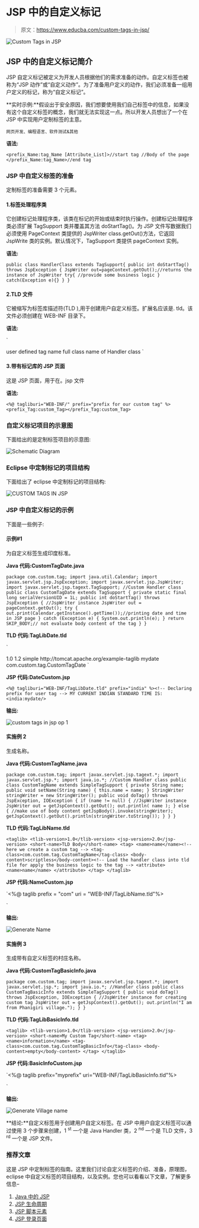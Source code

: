 # JSP 中的自定义标记

> 原文：<https://www.educba.com/custom-tags-in-jsp/>

![Custom Tags in JSP](img/88e776317c25106e3ce2303074bfa203.png "Custom Tags in JSP")



## JSP 中的自定义标记简介

JSP 自定义标记被定义为开发人员根据他们的需求准备的动作。自定义标签也被称为“JSP 动作”或“自定义动作”。为了准备用户定义的动作，我们必须准备一组用户定义的标记，称为“自定义标记”。

**实时示例:**假设出于安全原因，我们想要使用我们自己标签中的信息，如果没有这个自定义标签的概念，我们就无法实现这一点。所以开发人员想出了一个在 JSP 中实现用户定制标签的主意。

<small>网页开发、编程语言、软件测试&其他</small>

**语法:**

`<prefix_Name:tag_Name [Attribute_List]>//start tag
//Body of the page
</prefix_Name:tag_Name>//end tag`

### JSP 中自定义标签的准备

定制标签的准备需要 3 个元素。

#### 1.标签处理程序类

它创建标记处理程序类，该类在标记的开始或结束时执行操作。创建标记处理程序类必须扩展 TagSupport 类并覆盖其方法 doStartTag()。为 JSP 文件写数据我们必须使用 PageContext 类提供的 JspWriter class.getOut()方法，它返回 JspWrite 类的实例。默认情况下，TagSupport 类提供 pageContext 实例。

**语法:**

`public class HandlerClass extends TagSupport{
public int doStartTag() throws JspException {
JspWriter out=pageContext.getOut();//returns the instance of JspWriter
try{
//provide some business logic }
catch(Exception e){}
} }`

#### 2.TLD 文件

它被缩写为标签库描述符(TLD ),用于创建用户自定义标签。扩展名应该是. tld。该文件必须创建在 WEB-INF 目录下。

**语法:**

`<?xml version="1.0" encoding="ISO-8859-1" ?>
<!DOCTYPE taglib
PUBLIC "-//Sun Microsystems, Inc.//DTD JSP Tag Library 1.2//EN"
"http://java.sun.com/j2ee/dtd/web-jsptaglibrary_1_2.dtd">
<taglib>
<tag>
<name>user defined tag name</name>
<tag-class>full class name of Handler class</tag-class>
</tag>
</taglib>`

#### 3.带有标记库的 JSP 页面

这是 JSP 页面，用于在。jsp 文件

**语法:**

`<%@ tagliburi="WEB-INF/" prefix="prefix for our custom tag" %>
<prefix_Tag:custom_Tag></prefix_Tag:custom_Tag>`

### 自定义标记项目的示意图

下面给出的是定制标签项目的示意图:

![Schematic Diagram](img/9e8444443bdd5f63e0f2950149b46e65.png "Schematic Diagram")



### Eclipse 中定制标记的项目结构

下面给出了 eclipse 中定制标记的项目结构:

![CUSTOM TAGS IN JSP](img/a147e1db303726380c8b84b7be0d326a.png "CUSTOM TAGS IN JSP")



### JSP 中自定义标记的示例

下面是一些例子:

#### 示例#1

为自定义标签生成印度标准。

**Java 代码:CustomTagDate.java**

`package com.custom.tag;
import java.util.Calendar;
import javax.servlet.jsp.JspException;
import javax.servlet.jsp.JspWriter;
import javax.servlet.jsp.tagext.TagSupport;
//Custom Handler class
public class CustomTagDate extends TagSupport {
private static final long serialVersionUID = 1L;
public int doStartTag() throws JspException {
//JspWriter instance
JspWriter out = pageContext.getOut();
try {
out.print(Calendar.getInstance().getTime());//printing date and time in JSP page
} catch (Exception e) {
System.out.println(e);
}
return SKIP_BODY;// not evaluate body content of the tag
}
}`

**TLD 代码:TagLibDate.tld**

`<?xml version="1.0" encoding="ISO-8859-1" ?>
<!DOCTYPE taglib
PUBLIC "-//Sun Microsystems, Inc.//DTD JSP Tag Library 1.2//EN"
"http://java.sun.com/j2ee/dtd/web-jsptaglibrary_1_2.dtd">
<taglib>
<tlib-version>1.0</tlib-version>
<jsp-version>1.2</jsp-version>
<short-name>simple</short-name>
<uri>http://tomcat.apache.org/example-taglib</uri>
<tag>
<name>mydate</name><!-- here we create a custom tag -->
<tag-class>com.custom.tag.CustomTagDate</tag-class><!-- Load the handler class into tld file for apply the business logic to the tag -->
</tag>
</taglib>`

**JSP 代码:DateCustom.jsp**

`<%@ tagliburi="WEB-INF/TagLibDate.tld" prefix="india" %><!-- Declaring prefix for user tag -->
MY CURRENT INDIAN STANDARD TIME IS: <india:mydate/>`

**输出:**

![custom tags in jsp op 1](img/175881f0a6bb95e1f555e734b863c143.png "custom tags in jsp op 1")



#### 实施例 2

生成名称。

**Java 代码:CustomTagName.java**

`package com.custom.tag;
import javax.servlet.jsp.tagext.*;
import javax.servlet.jsp.*;
import java.io.*;
//Custom Handler class
public class CustomTagName extends SimpleTagSupport {
private String name;
public void setName(String name) {
this.name = name;
}
StringWriter stringWriter = new StringWriter();
public void doTag()
throws JspException, IOException {
if (name != null) {
//JspWriter instance
JspWriter out = getJspContext().getOut();
out.println( name );
} else {
//make use of body content
getJspBody().invoke(stringWriter);
getJspContext().getOut().println(stringWriter.toString());
}
}
}`

**TLD 代码:TagLibName.tld**

`<taglib>
<tlib-version>1.0</tlib-version>
<jsp-version>2.0</jsp-version>
<short-name>TLD Body</short-name>
<tag>
<name>name</name><!-- here we create a custom tag -->
<tag-class>com.custom.tag.CustomTagName</tag-class>
<body-content>scriptless</body-content><!-- Load the handler class into tld file for apply the business logic to the tag -->
<attribute>
<name>name</name>
</attribute>
</tag>
</taglib>`

**JSP 代码:NameCustom.jsp**

`<%@ taglib prefix = "com" uri = "WEB-INF/TagLibName.tld"%>
<html>
<head>
<title>A sample custom tag</title>
</head>
<body>
<com:name name = "My Name is Paramesh" />
</body>
</html>`

**输出:**

![Generate Name](img/55f2b9b44ea557f10a0f56a957c37a7d.png "Generate Name")



#### 实施例 3

生成带有自定义标签的村庄名称。

**Java 代码:CustomTagBasicInfo.java**

`package com.custom.tag;
import javax.servlet.jsp.tagext.*;
import javax.servlet.jsp.*;
import java.io.*;
//Handler class
public class CustomTagBasicInfo extends SimpleTagSupport {
public void doTag() throws JspException, IOException {
//JspWriter instance for creating custom tag
JspWriter out = getJspContext().getOut();
out.println("I am from Phanigiri village.");
}
}`

**TLD 代码:TagLibBasicInfo.tld**

`<taglib>
<tlib-version>1.0</tlib-version>
<jsp-version>2.0</jsp-version>
<short-name>My Custom Tag</short-name>
<tag>
<name>information</name>
<tag-class>com.custom.tag.CustomTagBasicInfo</tag-class>
<body-content>empty</body-content>
</tag>
</taglib>`

**JSP 代码:BasicInfoCustom.jsp**

`<%@ taglib prefix="myprefix" uri="WEB-INF/TagLibBasicInfo.tld"%>
<html>
<head>
<title>Custom Tags in JSP Example</title>
</head>
<body>
<myprefix:information/>
</body>
</html>`

**输出:**

![Generate Village name](img/9e1cf757177bd252d985ed39c41fca08.png "Generate Village name")



**结论:**自定义标签用于创建用户自定义标签。在 JSP 中用户自定义标签可以通过使用 3 个步骤来创建，1 <sup>st</sup> 一个是 Java Handler 类，2 <sup>nd</sup> 一个是 TLD 文件，3 <sup>rd</sup> 一个是 JSP 文件。

### 推荐文章

这是 JSP 中定制标签的指南。这里我们讨论自定义标签的介绍、准备，原理图，eclipse 中自定义标签的项目结构，以及实例。您也可以看看以下文章，了解更多信息–

1.  [Java 中的 JSP](https://www.educba.com/jsp-in-java/)
2.  [JSP 生命周期](https://www.educba.com/jsp-life-cycle/)
3.  [JSP 脚本元素](https://www.educba.com/jsp-scripting-elements/)
4.  [JSP 登录页面](https://www.educba.com/jsp-login-page/)





